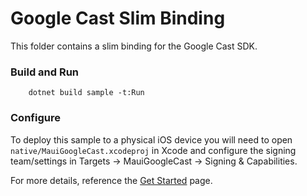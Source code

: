 # Google Cast Slim Binding
This folder contains a slim binding for the Google Cast SDK.

### Build and Run
```shell
    dotnet build sample -t:Run
```

### Configure
To deploy this sample to a physical iOS device you will need to open `native/MauiGoogleCast.xcodeproj`
in Xcode and configure the signing team/settings in Targets -> MauiGoogleCast -> Signing & Capabilities.

For more details, reference the [Get Started][0] page.

[0]: https://developers.google.com/cast
